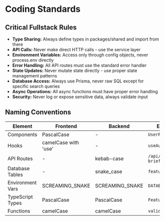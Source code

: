# Coding Standards

## Critical Fullstack Rules
- **Type Sharing:** Always define types in packages/shared and import from there
- **API Calls:** Never make direct HTTP calls - use the service layer
- **Environment Variables:** Access only through config objects, never process.env directly
- **Error Handling:** All API routes must use the standard error handler
- **State Updates:** Never mutate state directly - use proper state management patterns
- **Database Access:** Always use Prisma, never raw SQL except for specific search queries
- **Async Operations:** All async functions must have proper error handling
- **Security:** Never log or expose sensitive data, always validate input

## Naming Conventions

| Element | Frontend | Backend | Example |
|---------|----------|---------|---------|
| Components | PascalCase | - | `UserProfile.tsx` |
| Hooks | camelCase with 'use' | - | `useAuth.ts` |
| API Routes | - | kebab-case | `/api/feature-briefs` |
| Database Tables | - | snake_case | `feature_briefs` |
| Environment Vars | SCREAMING_SNAKE | SCREAMING_SNAKE | `DATABASE_URL` |
| TypeScript Types | PascalCase | PascalCase | `FeatureBrief` |
| Functions | camelCase | camelCase | `validateBrief()` |

